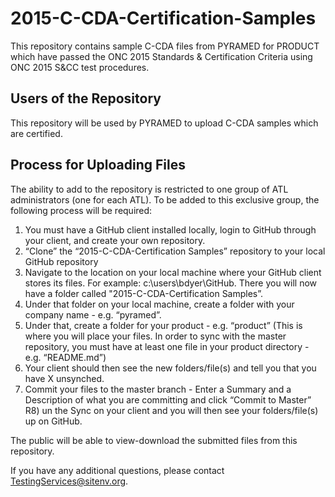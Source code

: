 # 2015-C-CDA-Certification-Samples


This repository contains sample C-CDA files from PYRAMED for PRODUCT which have passed the ONC 2015 Standards &amp; Certification Criteria using ONC 2015 S&amp;CC test procedures.

Users of the Repository
-----------------------
This repository will be used by PYRAMED to upload C-CDA samples which are certified.

Process for Uploading Files
--------------------------
The ability to add to the repository is restricted to one group of ATL administrators (one for each ATL). To be added to this exclusive group, the following process will be required: 

1) You must have a GitHub client installed locally, login to GitHub through your client, and create your own repository.  
2) “Clone” the “2015-C-CDA-Certification Samples” repository to your local GitHub repository
3) Navigate to the location on your local machine where your GitHub client stores its files. For example: c:\users\bdyer\GitHub.  There you will now have a folder called "2015-C-CDA-Certification Samples”.
4) Under that folder on your local machine, create a folder with your company name - e.g. “pyramed”.  
5) Under that, create a folder for your product - e.g. “product”
(This is where you will place your files.  In order to sync with the master repository, you must have at least one file in your product directory - e.g. “README.md”)
6) Your client should then see the new folders/file(s) and tell you that you have X unsynched.
7) Commit your files to the master branch - Enter a Summary and a Description of what you are committing and click “Commit to Master”
R8) un the Sync on your client and you will then see your folders/file(s) up on GitHub.

The public will be able to view-download the submitted files from this repository.  

If you have any additional questions, please contact TestingServices@sitenv.org.

